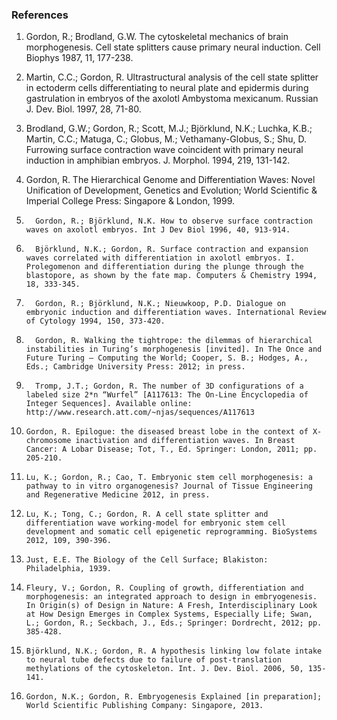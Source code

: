 ### References

1) Gordon, R.; Brodland, G.W. The cytoskeletal mechanics of brain morphogenesis. Cell state splitters cause primary neural induction. Cell Biophys 1987, 11, 177-238.  

2) Martin, C.C.; Gordon, R. Ultrastructural analysis of the cell state splitter in ectoderm cells differentiating to neural plate and epidermis during gastrulation in embryos of the axolotl Ambystoma mexicanum. Russian J. Dev. Biol. 1997, 28, 71-80.  

3) Brodland, G.W.; Gordon, R.; Scott, M.J.; Björklund, N.K.; Luchka, K.B.; Martin, C.C.; Matuga, C.; Globus, M.; Vethamany-Globus, S.; Shu, D. Furrowing surface contraction wave coincident with primary neural induction in amphibian embryos. J. Morphol. 1994, 219, 131-142.  

4) Gordon, R. The Hierarchical Genome and Differentiation Waves: Novel Unification of Development, Genetics and Evolution; World Scientific & Imperial College Press: Singapore & London, 1999.  

5.       Gordon, R.; Björklund, N.K. How to observe surface contraction waves on axolotl embryos. Int J Dev Biol 1996, 40, 913-914.  

6.       Björklund, N.K.; Gordon, R. Surface contraction and expansion waves correlated with differentiation in axolotl embryos. I. Prolegomenon and differentiation during the plunge through the blastopore, as shown by the fate map. Computers & Chemistry 1994, 18, 333-345.  

7.       Gordon, R.; Björklund, N.K.; Nieuwkoop, P.D. Dialogue on embryonic induction and differentiation waves. International Review of Cytology 1994, 150, 373-420.  

8.       Gordon, R. Walking the tightrope: the dilemmas of hierarchical instabilities in Turing’s morphogenesis [invited]. In The Once and Future Turing – Computing the World; Cooper, S. B.; Hodges, A., Eds.; Cambridge University Press: 2012; in press.  

9.       Tromp, J.T.; Gordon, R. The number of 3D configurations of a labeled size 2*n “Wurfel” [A117613: The On-Line Encyclopedia of Integer Sequences]. Available online: http://www.research.att.com/~njas/sequences/A117613  

10.     Gordon, R. Epilogue: the diseased breast lobe in the context of X-chromosome inactivation and differentiation waves. In Breast Cancer: A Lobar Disease; Tot, T., Ed. Springer: London, 2011; pp. 205-210.  

11.     Lu, K.; Gordon, R.; Cao, T. Embryonic stem cell morphogenesis: a pathway to in vitro organogenesis? Journal of Tissue Engineering and Regenerative Medicine 2012, in press.  

12.     Lu, K.; Tong, C.; Gordon, R. A cell state splitter and differentiation wave working-model for embryonic stem cell development and somatic cell epigenetic reprogramming. BioSystems 2012, 109, 390-396.  

13.     Just, E.E. The Biology of the Cell Surface; Blakiston: Philadelphia, 1939.  

14.     Fleury, V.; Gordon, R. Coupling of growth, differentiation and morphogenesis: an integrated approach to design in embryogenesis. In Origin(s) of Design in Nature: A Fresh, Interdisciplinary Look at How Design Emerges in Complex Systems, Especially Life; Swan, L.; Gordon, R.; Seckbach, J., Eds.; Springer: Dordrecht, 2012; pp. 385-428.  

15.     Björklund, N.K.; Gordon, R. A hypothesis linking low folate intake to neural tube defects due to failure of post-translation methylations of the cytoskeleton. Int. J. Dev. Biol. 2006, 50, 135-141.  

16.     Gordon, N.K.; Gordon, R. Embryogenesis Explained [in preparation]; World Scientific Publishing Company: Singapore, 2013.
